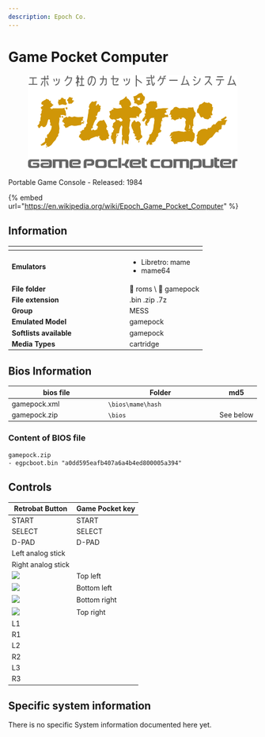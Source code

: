 ```yaml
---
description: Epoch Co.
---
```


# Game Pocket Computer

<div align="left">

<figure><img src="https://raw.githubusercontent.com/fabricecaruso/es-theme-carbon/52ff37c9e265587d006945a2ba695b5a962b3a3d/art/logos/gamepock.svg" alt=""><figcaption></figcaption></figure>

</div>

Portable Game Console - Released: 1984

{% embed url="https://en.wikipedia.org/wiki/Epoch_Game_Pocket_Computer" %}

## Information

<table data-header-hidden><thead><tr><th width="224"></th><th></th></tr></thead><tbody><tr><td><strong>Emulators</strong></td><td><ul><li>Libretro: mame</li><li>mame64</li></ul></td></tr><tr><td><strong>File folder</strong></td><td><span data-gb-custom-inline data-tag="emoji" data-code="1f4c2">📂</span> roms \ <span data-gb-custom-inline data-tag="emoji" data-code="1f4c2">📂</span> gamepock</td></tr><tr><td><strong>File extension</strong></td><td>.bin .zip .7z</td></tr><tr><td><strong>Group</strong></td><td>MESS</td></tr><tr><td><strong>Emulated Model</strong></td><td>gamepock</td></tr><tr><td><strong>Softlists available</strong></td><td>gamepock</td></tr><tr><td><strong>Media Types</strong></td><td>cartridge</td></tr></tbody></table>

## Bios Information

<table><thead><tr><th width="181">bios file</th><th width="211">Folder</th><th>md5</th></tr></thead><tbody><tr><td>gamepock.xml</td><td><code>\bios\mame\hash</code></td><td></td></tr><tr><td>gamepock.zip</td><td><code>\bios</code></td><td>See below</td></tr></tbody></table>

### Content of BIOS file

```
gamepock.zip
- egpcboot.bin "a0dd595eafb407a6a4b4ed800005a394"
```

## Controls

| Retrobat Button                                       | Game Pocket key |
| ----------------------------------------------------- | --------------- |
| START                                                 | START           |
| SELECT                                                | SELECT          |
| D-PAD                                                 | D-PAD           |
| Left analog stick                                     |                 |
| Right analog stick                                    |                 |
| ![](<../../../.gitbook/assets/image (2) (1) (1).png>) | Top left        |
| ![](<../../../.gitbook/assets/image (1) (2) (1).png>) | Bottom left     |
| ![](<../../../.gitbook/assets/image (4) (1).png>)     | Bottom right    |
| ![](<../../../.gitbook/assets/image (3) (1) (2).png>) | Top right       |
| L1                                                    |                 |
| R1                                                    |                 |
| L2                                                    |                 |
| R2                                                    |                 |
| L3                                                    |                 |
| R3                                                    |                 |

## Specific system information

There is no specific System information documented here yet.
